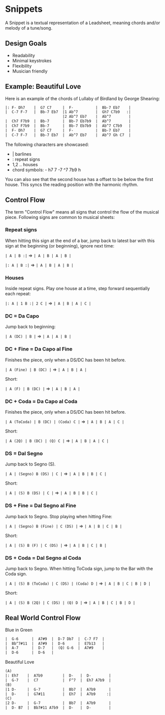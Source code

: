 # Snippets

A Snippet is a textual representation of a Leadsheet, meaning chords and/or melody of a tune/song.

## Design Goals

- Readability
- Minimal keystrokes
- Flexibility
- Musician friendly

## Example: Beautiful Love

Here is an example of the chords of Lullaby of Birdland by George Shearing:

```txt
|: F- Dh7    |  G7 C7     |  F-          |  Bb-7 Eb7    |
|  C-7 F-7   |  Bb-7 Eb7  |1 Ab^7        |  Gh7 C7b9   :|
                          |2 Ab^7 Eb7    |  Ab^7        |
|  Ch7 F7b9  |  Bb-7      |  Bb-7 Eb7b9  |  Ab^7        |
|  Ch7 F7b9  |  Bb-7      |  Bb-7 Eb7b9  |  Ab^7 C7b9   |
|  F- Dh7    |  G7 C7     |  F-          |  Bb-7 Eb7    |
|  C-7 F-7   |  Bb-7 Eb7  |  Ab^7 Eb7    |  Ab^7 Gh C7  |
```

The following characters are showcased:

- | barlines
- : repeat signs
- 1,2 .. houses
- chord symbols: - h7 7 -7 ^7 7b9 h

You can also see that the second house has a offset to be below the first house. This syncs the reading position with the harmonic rhythm.

## Control Flow

The term "Control Flow" means all signs that control the flow of the musical piece. Following signs are common to musical sheets:

### Repeat signs

When hitting this sign at the end of a bar, jump back to latest bar with this sign at the beginning (or beginning), ignore next time:

```| A | B :|``` => ```| A | B | A | B |```

```|: A | B :|``` => ```| A | B | A | B |```

### Houses

Inside repeat signs. Play one house at a time, step forward sequentially each repeat:

```|: A | 1 B :| 2 C |``` => ```| A | B | A | C |```

### DC = Da Capo

Jump back to beginning:

```| A (DC) | B |``` => ```| A | A | B |```

### DC + Fine = Da Capo al Fine

Finishes the piece, only when a DS/DC has been hit before.

```| A (Fine) | B (DC) |``` => ```| A | B | A |```

Short:

```| A (F) | B (DC) |``` => ```| A | B | A |```

### DC + Coda = Da Capo al Coda

Finishes the piece, only when a DS/DC has been hit before.

```| A (ToCoda) | B (DC) | (Coda) C |``` => ```| A | B | A | C |```

Short:

```| A (2Q) | B (DC) | (Q) C |``` => ```| A | B | A | C |```

### DS = Dal Segno

Jump back to Segno (S).

```| A | (Segno) B (DS) | C |``` => ```| A | B | B | C |```

Short:

```| A | (S) B (DS) | C |``` => ```| A | B | B | C |```

### DS + Fine = Dal Segno al Fine

Jump back to Segno. Stop playing when hitting Fine:

```| A | (Segno) B (Fine) | C (DS) |``` => ```| A | B | C | B |```

Short:

```| A | (S) B (F) | C (DS) |``` => ```| A | B | C | B |```

### DS + Coda = Dal Segno al Coda

Jump back to Segno. When hitting ToCoda sign, jump to the Bar with the Coda sign.

```| A | (S) B (ToCoda) | C (DS) | (Coda) D |``` => ```| A | B | C | B | D |```

Short:

```| A | (S) B (2Q) | C (DS) | (Q) D |``` => ```| A | B | C | B | D |```

## Real World Control Flow

Blue in Green

```txt
|  G-6      |  A7#9  |  D-7 Db7  |  C-7 F7  |
|  Bb^7#11  |  A7#9  |  D-6      |  E7b13   |
|  A-7      |  D-7   |  (Q) G-6  |  A7#9    |
|  D-6      |  D-6   |
```

Beautiful Love

```txt
(A)
|: Eh7    |  A7b9         |  D-   |  D-        |
|  G-7    |  C7           |  F^7  |  Eh7 A7b9  |
(B)
|1 D-     |  G-7          |  Bb7  |  A7b9      |
|  D-     |  G7#11        |  Eh7  |  A7b9     :|
(C)
|2 D-     |  G-7          |  Bb7  |  A7b9      |
|  D- B7  |  Bb7#11 A7b9  |  D-   |  D-        |
```